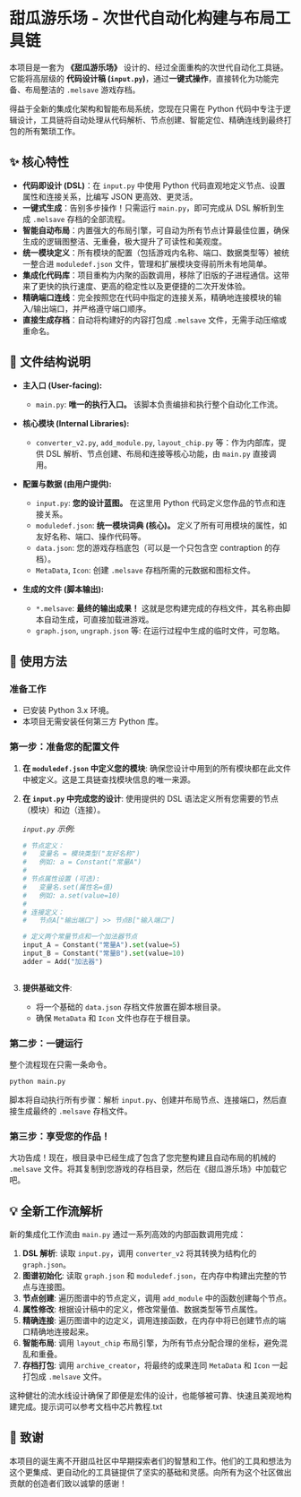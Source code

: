 # 甜瓜游乐场 - 次世代自动化构建与布局工具链

本项目是一套为 **《甜瓜游乐场》** 设计的、经过全面重构的次世代自动化工具链。它能将高层级的 **代码设计稿 (`input.py`)**，通过**一键式操作**，直接转化为功能完备、布局整洁的 `.melsave` 游戏存档。

得益于全新的集成化架构和智能布局系统，您现在只需在 Python 代码中专注于逻辑设计，工具链将自动处理从代码解析、节点创建、智能定位、精确连线到最终打包的所有繁琐工作。

## ✨ 核心特性

- **代码即设计 (DSL)**：在 `input.py` 中使用 Python 代码直观地定义节点、设置属性和连接关系，比编写 JSON 更高效、更灵活。
- **一键式生成**：告别多步操作！只需运行 `main.py`，即可完成从 DSL 解析到生成 `.melsave` 存档的全部流程。
- **智能自动布局**：内置强大的布局引擎，可自动为所有节点计算最佳位置，确保生成的逻辑图整洁、无重叠，极大提升了可读性和美观度。
- **统一模块定义**：所有模块的配置（包括游戏内名称、端口、数据类型等）被统一整合进 `moduledef.json` 文件，管理和扩展模块变得前所未有地简单。
- **集成化代码库**：项目重构为内聚的函数调用，移除了旧版的子进程通信。这带来了更快的执行速度、更高的稳定性以及更便捷的二次开发体验。
- **精确端口连线**：完全按照您在代码中指定的连接关系，精确地连接模块的输入/输出端口，并严格遵守端口顺序。
- **直接生成存档**：自动将构建好的内容打包成 `.melsave` 文件，无需手动压缩或重命名。

## 📂 文件结构说明

- **主入口 (User-facing):**
  - `main.py`: **唯一的执行入口。** 该脚本负责编排和执行整个自动化工作流。

- **核心模块 (Internal Libraries):**
  - `converter_v2.py`, `add_module.py`, `layout_chip.py` 等：作为内部库，提供 DSL 解析、节点创建、布局和连接等核心功能，由 `main.py` 直接调用。

- **配置与数据 (由用户提供):**
  - `input.py`: **您的设计蓝图。** 在这里用 Python 代码定义您作品的节点和连接关系。
  - `moduledef.json`: **统一模块词典 (核心)。** 定义了所有可用模块的属性，如友好名称、端口、操作代码等。
  - `data.json`: 您的游戏存档底包（可以是一个只包含空 contraption 的存档）。
  - `MetaData`, `Icon`: 创建 `.melsave` 存档所需的元数据和图标文件。

- **生成的文件 (脚本输出):**
  - `*.melsave`: **最终的输出成果！** 这就是您构建完成的存档文件，其名称由脚本自动生成，可直接加载进游戏。
  - `graph.json`, `ungraph.json` 等: 在运行过程中生成的临时文件，可忽略。

## 🚀 使用方法

### 准备工作
- 已安装 Python 3.x 环境。
- 本项目无需安装任何第三方 Python 库。

### 第一步：准备您的配置文件

1.  **在 `moduledef.json` 中定义您的模块**:
    确保您设计中用到的所有模块都在此文件中被定义。这是工具链查找模块信息的唯一来源。

2.  **在 `input.py` 中完成您的设计**:
    使用提供的 DSL 语法定义所有您需要的节点（模块）和边（连接）。

    *`input.py` 示例:*
    ```python
    # 节点定义：
    #   变量名 = 模块类型("友好名称")
    #   例如: a = Constant("常量A")
    #
    # 节点属性设置 (可选):
    #   变量名.set(属性名=值)
    #   例如: a.set(value=10)
    #
    # 连接定义：
    #   节点A["输出端口"] >> 节点B["输入端口"]

    # 定义两个常量节点和一个加法器节点
    input_A = Constant("常量A").set(value=5)
    input_B = Constant("常量B").set(value=10)
    adder = Add("加法器")



3.  **提供基础文件**:
    - 将一个基础的 `data.json` 存档文件放置在脚本根目录。
    - 确保 `MetaData` 和 `Icon` 文件也存在于根目录。

### 第二步：一键运行

整个流程现在只需一条命令。

```bash
python main.py
```

脚本将自动执行所有步骤：解析 `input.py`、创建并布局节点、连接端口，然后直接生成最终的 `.melsave` 存档文件。

### 第三步：享受您的作品！

大功告成！现在，根目录中已经生成了包含了您完整构建且自动布局的机械的 `.melsave` 文件。将其复制到您游戏的存档目录，然后在《甜瓜游乐场》中加载它吧。

## 💡 全新工作流解析

新的集成化工作流由 `main.py` 通过一系列高效的内部函数调用完成：

1.  **DSL 解析**: 读取 `input.py`，调用 `converter_v2` 将其转换为结构化的 `graph.json`。
2.  **图谱初始化**: 读取 `graph.json` 和 `moduledef.json`，在内存中构建出完整的节点与连接图。
3.  **节点创建**: 遍历图谱中的节点定义，调用 `add_module` 中的函数创建每个节点。
4.  **属性修改**: 根据设计稿中的定义，修改常量值、数据类型等节点属性。
5.  **精确连接**: 遍历图谱中的边定义，调用连接函数，在内存中将已创建节点的端口精确地连接起来。
6.  **智能布局**: 调用 `layout_chip` 布局引擎，为所有节点分配合理的坐标，避免混乱和重叠。
7.  **存档打包**: 调用 `archive_creator`，将最终的成果连同 `MetaData` 和 `Icon` 一起打包成 `.melsave` 文件。

这种健壮的流水线设计确保了即便是宏伟的设计，也能够被可靠、快速且美观地构建完成。提示词可以参考文档中芯片教程.txt

## 🙏 致谢

本项目的诞生离不开甜瓜社区中早期探索者们的智慧和工作。他们的工具和想法为这个更集成、更自动化的工具链提供了坚实的基础和灵感。向所有为这个社区做出贡献的创造者们致以诚挚的感谢！